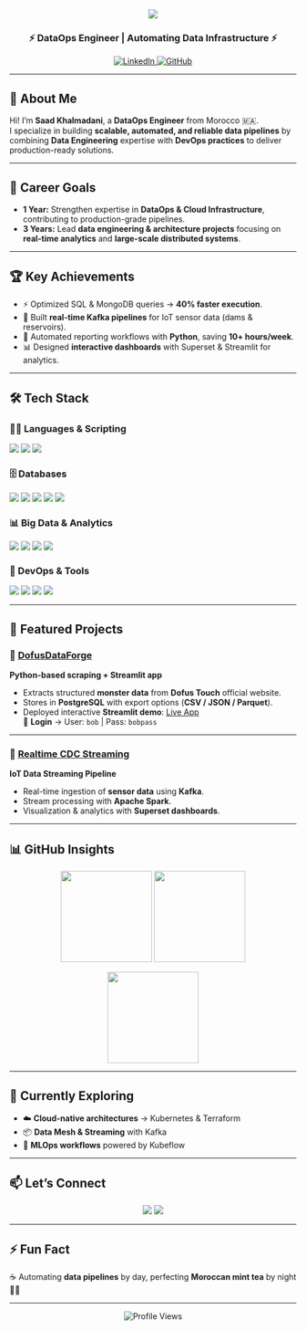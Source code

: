 <div align="center">
  <img src="https://capsule-render.vercel.app/api?type=waving&color=gradient&height=200&section=header&text=Saad%20KHALMADANI%20🚀&fontSize=40&animation=fadeIn&fontAlignY=40" />
  
  <h3>⚡ DataOps Engineer | Automating Data Infrastructure ⚡</h3>
  
  <a href="https://www.linkedin.com/in/saad-khalmadani" target="_blank"> 
    <img src="https://img.shields.io/badge/LinkedIn-blue?style=flat&logo=linkedin" alt="LinkedIn"/> 
  </a> 
  <a href="https://github.com/SaadkhPy" target="_blank"> 
    <img src="https://img.shields.io/badge/GitHub-black?style=flat&logo=github" alt="GitHub"/> 
  </a>
</div>

---

## 🚀 About Me  

Hi! I’m **Saad Khalmadani**, a **DataOps Engineer** from Morocco 🇲🇦.  
I specialize in building **scalable, automated, and reliable data pipelines** by combining **Data Engineering** expertise with **DevOps practices** to deliver production-ready solutions.  

---

## 🎯 Career Goals  

- **1 Year:** Strengthen expertise in **DataOps & Cloud Infrastructure**, contributing to production-grade pipelines.  
- **3 Years:** Lead **data engineering & architecture projects** focusing on **real-time analytics** and **large-scale distributed systems**.  

---

## 🏆 Key Achievements  

- ⚡ Optimized SQL & MongoDB queries → **40% faster execution**.  
- 🔄 Built **real-time Kafka pipelines** for IoT sensor data (dams & reservoirs).  
- 🚀 Automated reporting workflows with **Python**, saving **10+ hours/week**.  
- 📊 Designed **interactive dashboards** with Superset & Streamlit for analytics.  

---

## 🛠️ Tech Stack  

### 👨‍💻 Languages & Scripting  
<p align="left">
  <img src="https://img.shields.io/badge/Python-3776AB?style=for-the-badge&logo=python&logoColor=white" />
  <img src="https://img.shields.io/badge/SQL-025E8C?style=for-the-badge&logo=sqlite&logoColor=white" />
  <img src="https://img.shields.io/badge/Bash-121011?style=for-the-badge&logo=gnu-bash&logoColor=white" />
</p>

### 🗄️ Databases  
<p align="left">
  <img src="https://img.shields.io/badge/PostgreSQL-336791?style=for-the-badge&logo=postgresql&logoColor=white" />
  <img src="https://img.shields.io/badge/MySQL-4479A1?style=for-the-badge&logo=mysql&logoColor=white" />
  <img src="https://img.shields.io/badge/MariaDB-003545?style=for-the-badge&logo=mariadb&logoColor=white" />
  <img src="https://img.shields.io/badge/MongoDB-4EA94B?style=for-the-badge&logo=mongodb&logoColor=white" />
  <img src="https://img.shields.io/badge/Redis-DC382D?style=for-the-badge&logo=redis&logoColor=white" />
</p>

### 📊 Big Data & Analytics  
<p align="left">
  <img src="https://img.shields.io/badge/Apache%20Kafka-231F20?style=for-the-badge&logo=apache-kafka&logoColor=white" />
  <img src="https://img.shields.io/badge/Apache%20Spark-E25A1C?style=for-the-badge&logo=apachespark&logoColor=white" />
  <img src="https://img.shields.io/badge/Apache%20Kylin-004A77?style=for-the-badge&logo=apache&logoColor=white" />
  <img src="https://img.shields.io/badge/Apache%20Superset-1A73E8?style=for-the-badge&logo=apache&logoColor=white" />
</p>

### 🚀 DevOps & Tools  
<p align="left">
  <img src="https://img.shields.io/badge/Docker-2496ED?style=for-the-badge&logo=docker&logoColor=white" />
  <img src="https://img.shields.io/badge/Linux-FCC624?style=for-the-badge&logo=linux&logoColor=black" />
  <img src="https://img.shields.io/badge/Git-F05032?style=for-the-badge&logo=git&logoColor=white" />
  <img src="https://img.shields.io/badge/Streamlit-FF4B4B?style=for-the-badge&logo=streamlit&logoColor=white" />
</p>

---

## 📌 Featured Projects  

### 🔹 [DofusDataForge](https://github.com/SaadkhPy/DofusDataForge-project)  
**Python-based scraping + Streamlit app**  
- Extracts structured **monster data** from **Dofus Touch** official website.  
- Stores in **PostgreSQL** with export options (**CSV / JSON / Parquet**).  
- Deployed interactive **Streamlit demo**: [Live App](https://dofusdataforge-project.streamlit.app/)  
🔑 **Login** → User: `bob` | Pass: `bobpass`  

---

### 🔹 [Realtime CDC Streaming](https://github.com/SaadkhPy/realtime-cdc-streaming-project)  
**IoT Data Streaming Pipeline**  
- Real-time ingestion of **sensor data** using **Kafka**.  
- Stream processing with **Apache Spark**.  
- Visualization & analytics with **Superset dashboards**.  

---

## 📊 GitHub Insights  

<p align="center">
  <img src="https://github-readme-stats.vercel.app/api?username=SaadkhPy&show_icons=true&theme=radical" height="160" />
  <img src="https://github-readme-stats.vercel.app/api/top-langs/?username=SaadkhPy&layout=compact&theme=radical" height="160" />
</p>

<p align="center">
  <img src="https://streak-stats.demolab.com?user=SaadkhPy&theme=radical" height="160" />
</p> 

---

## 🌱 Currently Exploring  

- ☁️ **Cloud-native architectures** → Kubernetes & Terraform  
- 📦 **Data Mesh & Streaming** with Kafka  
- 🤖 **MLOps workflows** powered by Kubeflow  

---

## 📫 Let’s Connect  

<p align="center">
  <a href="https://www.linkedin.com/in/saad-khalmadani"><img src="https://img.shields.io/badge/LinkedIn-0077B5?style=flat&logo=linkedin&logoColor=white"/></a>
  <a href="https://github.com/SaadkhPy"><img src="https://img.shields.io/badge/GitHub-100000?style=flat&logo=github&logoColor=white"/></a>
</p>

---

## ⚡ Fun Fact  

☕ Automating **data pipelines** by day, perfecting **Moroccan mint tea** by night 🍵✨  

---

<div align="center">
  <img src="https://komarev.com/ghpvc/?username=SaadkhPy&label=Profile%20Views&color=blueviolet&style=flat" alt="Profile Views"/>
</div>
